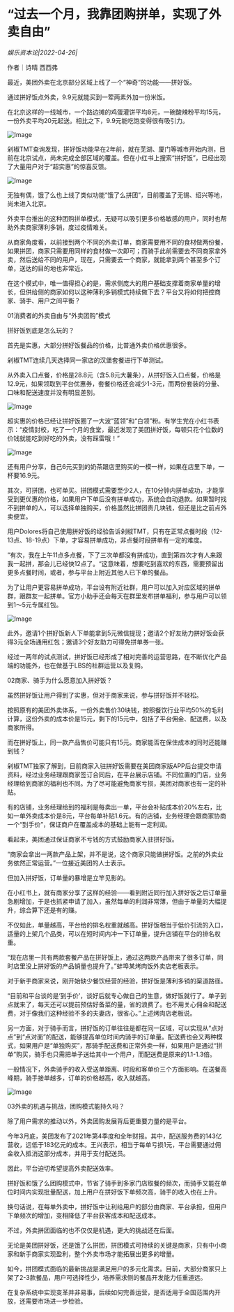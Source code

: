 # “过去一个月，我靠团购拼单，实现了外卖自由”

*娱乐资本论|2022-04-26|*

作者｜诗晴 西西弗

最近，美团外卖在北京部分区域上线了一个“神奇”的功能——拼好饭。

通过拼好饭点外卖，9.9元就能买到一荤两素外加一份米饭。

在北京这样的一线城市，一个路边摊的鸡蛋灌饼平均8元，一碗酸辣粉平均15元，一份外卖平均20元起送。相比之下，9.9元能吃饱变得很有吸引力。

![Image](https://p26.toutiaoimg.com/origin/tos-cn-i-qvj2lq49k0/d32d868c5fd24bcb843f18fb5a1ac7e4?from=pc)

剁椒TMT查询发现，拼好饭功能早在2年前，就在芜湖、厦门等城市开始内测，目前在北京试点，尚未完成全部区域的覆盖。但在小红书上搜索“拼好饭”，已经出现了大量用户对于“超实惠”的惊喜反馈。

![Image](https://p26.toutiaoimg.com/origin/tos-cn-i-qvj2lq49k0/67bf54492bb344c5b35093f2e82cb94c?from=pc)

无独有偶，饿了么也上线了类似功能“饿了么拼团”，目前覆盖了无锡、绍兴等地，尚未进入北京。

外卖平台推出的这种团购拼单模式，无疑可以吸引更多价格敏感的用户，同时也帮助外卖商家薄利多销，度过疫情难关。

从商家角度看，以前接到两个不同的外卖订单，商家需要用不同的食材做两份餐，如果拼团，商家只需要用同样的食材做一次即可；而骑手此前需要去不同商家拿外卖，然后送给不同的用户，现在，只需要去一个商家，就能拿到两个甚至多个订单，送达的目的地也非常近。

在这个模式中，唯一值得担心的是，需求侧庞大的用户基础支撑着商家单量的增长，但供给侧的商家如何以这种薄利多销模式持续做下去？平台又将如何把控商家、骑手、用户之间平衡？

01消费者的外卖自由与“外卖团购”模式

拼好饭到底是怎么玩的？

首先是实惠，大部分拼好饭餐品的价格，比普通外卖价格优惠很多。

剁椒TMT连续几天选择同一家店的汉堡套餐进行下单测试。

从外卖入口点餐，价格是28.8元（含5.8元大薯条），从拼好饭入口点餐，价格是12.9元，如果领取到平台优惠券，套餐价格还会减少1-3元，而两份套装的分量、口味和配送速度并没有明显差别。

![Image](https://p26.toutiaoimg.com/origin/tos-cn-i-qvj2lq49k0/f16d861cb19b4b1baa22fd74b4d44f8f?from=pc)

超实惠的价格已经让拼好饭圈了一大波“蓝领”和“白领”粉。有学生党在小红书表示：“疫情封校，吃了一个月的食堂，最近发现了美团拼好饭，每顿只花个位数的价钱就能吃到好吃的外卖，没有踩雷哦！”

![Image](https://p26.toutiaoimg.com/origin/tos-cn-i-qvj2lq49k0/196d0a8335be4e54a30097b599836583?from=pc)

还有用户分享，自己6元买到的奶茶跟店里购买的一模一样，如果在店里下单，一杯要16.9元。

其次，可拼团，也可单买。拼团模式需要至少2人，在10分钟内拼单成功，才能享受到更优惠的价格，如果用户下单后没有拼单成功，系统会自动退款。如果暂时找不到拼单的人，可以选择单独购买，价格虽然比拼团贵几块钱，但还是比之前点外卖便宜。

用户Dolores将自己使用拼好饭的经验告诉剁椒TMT，只有在正常点餐时段（12-13点、18-19点）下单，才容易拼单成功，非点餐时段拼单有一定的难度。

“有次，我在上午11点多点餐，下了三次单都没有拼成功，直到第四次才有人来跟我一起拼，那会儿已经快12点了。“这意味着，想要吃到喜欢的东西，需要预留出更多点餐时间，或者，参与平台上附近其他人已下单的餐品。

为了让用户更容易拼单成功，平台设有附近社群，用户可以加入对应区域的拼单群，跟群友一起拼单。官方小助手还会每天在群里发布拼单福利，参与用户可以领到1～5元专属红包。

![Image](https://p26.toutiaoimg.com/origin/tos-cn-i-qvj2lq49k0/454649c9d11c45659316890627e9cf5f?from=pc)

此外，邀请1个拼好饭新人下单能拿到5元微信提现；邀请2个好友助力拼好饭会获得3元全场通用红包；邀请3个好友助力可得免拼单券一张。

经过一两年的试点测试，拼好饭已经形成了相对完善的运营思路，在不断优化产品端的功能外，也在做基于LBS的社群运营以及复购。

02商家、骑手为什么愿意加入拼好饭？

虽然拼好饭让用户得到了实惠，但对于商家来说，参与拼好饭并不轻松。

按照原有的美团外卖体系，一份外卖售价30块钱，按照餐饮行业平均50%的毛利计算，这份外卖的成本价是15元，剩下的15元中，包括了平台佣金、配送费，以及商家所得。

而在拼好饭上，同一款产品售价可能只有15元。商家能否在保住成本的同时还能赚到钱？

剁椒TMT独家了解到，目前商家入驻拼好饭需要在美团商家版APP后台提交申请资料，经过业务经理跟商家签订合同后，在平台展示店铺。不同位置的门店，业务经理给到商家的福利也不同。为了尽可能避免商家亏损，美团对商家也有一定的补贴。

有的店铺，业务经理给到的福利是每卖出一单，平台会补贴成本价20%左右，比如一单外卖成本价是8元，平台每单补贴1.6元。有的店铺，业务经理会跟商家协商一个“到手价”，保证商户在覆盖成本的基础上能有一定利润。

看起来，美团通过保证商家不亏钱的方式鼓励商家入驻拼好饭。

“商家会拿出一两款产品上架，并不是说，这个商家只能做拼好饭。之前的外卖业务依然正常运营。”一位接近美团的人士表示。

但加入拼好饭，订单量的暴增是立竿见影的。

在小红书上，就有商家分享了这样的经验——看到附近同行加入拼好饭之后订单量急剧增加，于是也抓紧申请了加入，虽然每单的利润非常薄，但由于单量的大幅提升，综合算下还是有的赚。

不仅如此，单量越高，平台给的排名权重就越高。拼好饭相当于低价引流的入口，适量的上架几个品类，可以在短时间内冲一下订单量，提升店铺在平台的排名权重。

“现在店里一共有两款套餐产品在拼好饭上，通过这两款产品带来了很多订单，同时店里没上拼好饭的产品销量也提升了。”蚌埠某烤肉饭外卖店老板表示。

对于新手商家来说，刚开始缺少餐饮经营的经验，拼好饭是薄利多销的渠道路径。

“目前和平台谈的是‘到手价’，谈好后就专心做自己的生意，做好饭就行了。单子到点就来了，每天还可以提前预估好备菜的量，省的浪费了。也不用关心佣金和配送费，对于像我们这种经验不多的夫妻店，很省心。”上述烤肉店老板说。

另一方面，对于骑手而言，拼好饭的订单往往是都在同一区域，可以实现从“点对点”到“点对面”的配送，能够提高单位时间内骑手的订单量。配送费也会又两种模式，如果用户是“单独购买”，那骑手配送费和正常外卖一样，如果用户是通过“拼单”购买，骑手也只需把单子送给其中一个用户，而配送费是原来的1.1-1.3倍。

一般情况下，外卖骑手的收入受送单距离、时段和客单价三个方面影响。在送餐高峰期，骑手接单越多，订单的价格越高，收入就越高。

![Image](https://p26.toutiaoimg.com/origin/tos-cn-i-qvj2lq49k0/0f0f20ad660745f897de82d56bc71bdb?from=pc)

03外卖的机遇与挑战，团购模式能持久吗？

除了用户需求的推动以外，外卖团购发展背后更重要力量的是平台。

今年3月底，美团发布了2021年第4季度和全年财报。其中，配送服务费的143亿营收，远低于183亿元的成本。王兴表示，相当于每单亏损1元，平台需要通过佣金收入抵消这部分成本，并用于支付配送员。

因此，平台迫切希望提高外卖配送效率。

拼好饭和饿了么团购模式中，节省了骑手到多家门店取餐的频次，而骑手又能在单位时间内实现批量配送，加上用户在拼好饭下单频次高，骑手的收入也在上升。

换句话说，在每单外卖中，拼好饭中让利给用户的部分由商家、平台承担，但用户下单频次的增加，变相降低了平台获客成本和配送成本。

不过，外卖拼团面临的也不仅仅是机遇，更大的挑战还在后面。

无论是美团拼好饭，还是饿了么拼团，拼团模式可持续的关键是商家，只有中小商家和新手商家实现盈利，整个外卖市场才能拓展出更多的增量。

如今，拼团模式面临的最新挑战是满足用户的多元化需求。目前，大部分商家只上架了2-3款餐品，用户可选择性少，培养需求侧的餐品开发能力任重道远。

在复杂系统中实现变革并非易事，后续如何完善运营，是否适用于全国范围内开放，还需要市场进一步检验。

